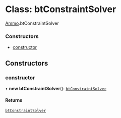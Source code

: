 # Class: btConstraintSolver

[Ammo](../modules/Ammo.md).btConstraintSolver

### Constructors

- [constructor](Ammo.btConstraintSolver.md#constructor)

## Constructors

### constructor

• **new btConstraintSolver**(): [`btConstraintSolver`](Ammo.btConstraintSolver.md)

#### Returns

[`btConstraintSolver`](Ammo.btConstraintSolver.md)
